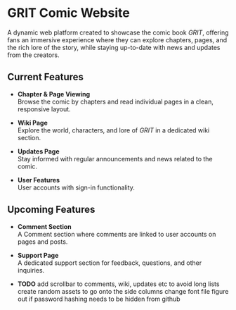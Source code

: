 # GRIT Comic Website

A dynamic web platform created to showcase the comic book *GRIT*, offering fans an immersive experience where they can explore chapters, pages, and the rich lore of the story, while staying up-to-date with news and updates from the creators.

## Current Features

- **Chapter & Page Viewing**  
  Browse the comic by chapters and read individual pages in a clean, responsive layout.

- **Wiki Page**  
  Explore the world, characters, and lore of *GRIT* in a dedicated wiki section.

- **Updates Page**  
  Stay informed with regular announcements and news related to the comic.

- **User Features**  
  User accounts with sign-in functionality.

## Upcoming Features

- **Comment Section**  
  A Comment section where comments are linked to user accounts on pages and posts.

- **Support Page**  
  A dedicated support section for feedback, questions, and other inquiries.


- **TODO**
  add scrollbar to comments, wiki, updates etc to avoid long lists
  create random assets to go onto the side columns
  change font file
  figure out if password hashing needs to be hidden from github
